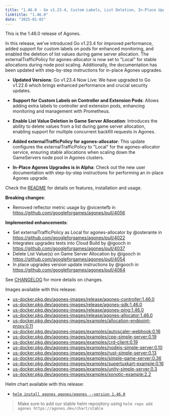 ```yaml
---
title: "1.46.0 - Go v1.23.4, Custom Labels, List Deletion, In-Place Upgrades in Alpha and More"
linktitle: "1.46.0"
date: "2025-01-02"
---
```


This is the 1.46.0 release of Agones.

In this release, we’ve introduced Go v1.23.4 for improved performance, added support for custom labels on pods for enhanced monitoring, and enabled the deletion of list values during game server allocation. The externalTrafficPolicy for agones-allocator is now set to "Local" for stable allocations during node pool scaling. Additionally, the documentation has been updated with step-by-step instructions for in-place Agones upgrades.

- **Updated Versions**: Go v1.23.4 Now Live: We have upgraded to Go v1.22.6 which brings enhanced performance and crucial security updates.

- **Support for Custom Labels on Controller and Extension Pods**: Allows adding extra labels to controller and extension pods, enhancing monitoring and management with Prometheus.

- **Enable List Value Deletion in Game Server Allocation**: Introduces the ability to delete values from a list during game server allocation, enabling support for multiple concurrent backfill requests in Agones.

- **Added externalTrafficPolicy for agones-allocator**: This update configures the externalTrafficPolicy to "Local" for the agones-allocator service, ensuring stable allocations when scaling down the GameServers node pool in Agones clusters.

- **In-Place Agones Upgrades is in Alpha**: Check out the new user documentation with step-by-step instructions for performing an in-place Agones upgrade.

Check the <a href="https://github.com/googleforgames/agones/tree/release-1.46.0" >README</a> for details on features, installation and usage.

**Breaking changes**:
- Removed reflector metric usage by @vicentefb in https://github.com/googleforgames/agones/pull/4056

**Implemented enhancements**:
- Set externalTrafficPolicy as Local for agones-allocator by @osterante in https://github.com/googleforgames/agones/pull/4022
- Integrates upgrades tests into Cloud Build by @igooch in https://github.com/googleforgames/agones/pull/4037
- Delete List Value(s) on Game Server Allocation by @igooch in https://github.com/googleforgames/agones/pull/4054
- In place upgrades version update instructions by @igooch in https://github.com/googleforgames/agones/pull/4064

See <a href="https://github.com/googleforgames/agones/blob/release-1.46.0/CHANGELOG.md" >CHANGELOG</a> for more details on changes.

Images available with this release:

- [us-docker.pkg.dev/agones-images/release/agones-controller:1.46.0](https://us-docker.pkg.dev/agones-images/release/agones-controller:1.46.0)
- [us-docker.pkg.dev/agones-images/release/agones-sdk:1.46.0](https://us-docker.pkg.dev/agones-images/release/agones-sdk:1.46.0)
- [us-docker.pkg.dev/agones-images/release/agones-ping:1.46.0](https://us-docker.pkg.dev/agones-images/release/agones-ping:1.46.0)
- [us-docker.pkg.dev/agones-images/release/agones-allocator:1.46.0](https://us-docker.pkg.dev/agones-images/release/agones-allocator:1.46.0)
- [us-docker.pkg.dev/agones-images/examples/allocation-endpoint-proxy:0.11](https://us-docker.pkg.dev/agones-images/examples/allocation-endpoint-proxy:0.11)
- [us-docker.pkg.dev/agones-images/examples/autoscaler-webhook:0.16](https://us-docker.pkg.dev/agones-images/examples/autoscaler-webhook:0.16)
- [us-docker.pkg.dev/agones-images/examples/cpp-simple-server:0.19](https://us-docker.pkg.dev/agones-images/examples/cpp-simple-server:0.19)
- [us-docker.pkg.dev/agones-images/examples/crd-client:0.19](https://us-docker.pkg.dev/agones-images/examples/crd-client:0.19)
- [us-docker.pkg.dev/agones-images/examples/nodejs-simple-server:0.10](https://us-docker.pkg.dev/agones-images/examples/nodejs-simple-server:0.10)
- [us-docker.pkg.dev/agones-images/examples/rust-simple-server:0.13](https://us-docker.pkg.dev/agones-images/examples/rust-simple-server:0.13)
- [us-docker.pkg.dev/agones-images/examples/simple-game-server:0.36](https://us-docker.pkg.dev/agones-images/examples/simple-game-server:0.36)
- [us-docker.pkg.dev/agones-images/examples/supertuxkart-example:0.16](https://us-docker.pkg.dev/agones-images/examples/supertuxkart-example:0.16)
- [us-docker.pkg.dev/agones-images/examples/unity-simple-server:0.3](https://us-docker.pkg.dev/agones-images/examples/unity-simple-server:0.3)
- [us-docker.pkg.dev/agones-images/examples/xonotic-example:2.2](https://us-docker.pkg.dev/agones-images/examples/xonotic-example:2.2)

Helm chart available with this release:

- <a href="https://agones.dev/chart/stable/agones-1.46.0.tgz" >
  <code>helm install agones agones/agones --version 1.46.0</code></a>

> Make sure to add our stable helm repository using `helm repo add agones https://agones.dev/chart/stable`
